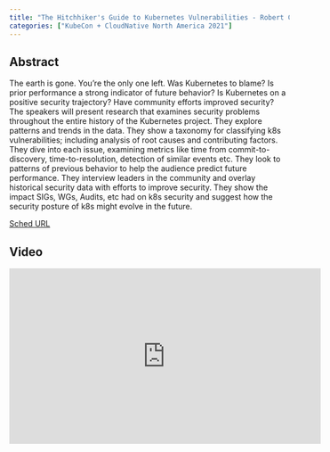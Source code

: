 ```yaml
---
title: "The Hitchhiker's Guide to Kubernetes Vulnerabilities - Robert Clark & Micah Hausler, Amazon"
categories: ["KubeCon + CloudNative North America 2021"]
---
```


## Abstract

The earth is gone. You’re the only one left. Was Kubernetes to blame? Is prior performance a strong indicator of future behavior? Is Kubernetes on a positive security trajectory? Have community efforts improved security? The speakers will present research that examines security problems throughout the entire history of the Kubernetes project. They explore patterns and trends in the data. They show a taxonomy for classifying k8s vulnerabilities; including analysis of root causes and contributing factors. They dive into each issue, examining metrics like time from commit-to-discovery, time-to-resolution, detection of similar events etc. They look to patterns of previous behavior to help the audience predict future performance. They interview leaders in the community and overlay historical security data with efforts to improve security. They show the impact SIGs, WGs, Audits, etc had on k8s security and suggest how the security posture of k8s might evolve in the future.

[Sched URL](https://kccncna2021.sched.com/event/ce3411f8b459ba587b32814e4d8992c2)

## Video

<iframe width='560' height='315' src='https://www.youtube.com/embed/RKm5QA3pdaQ' frameborder='0' allow='accelerometer; autoplay; encrypted-media; gyroscope; picture-in-picture' allowfullscreen></iframe>
